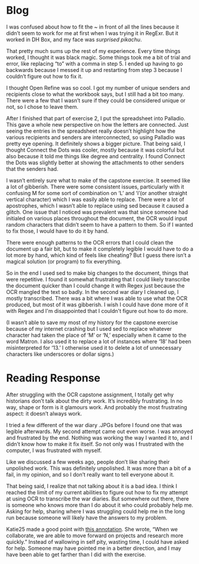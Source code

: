 # Blog

I was confused about how to fit the ~ in front of all the lines because it didn’t seem to work for me at first when I was trying it in RegExr. But it worked in DH Box, and my face was *surprised pikachu*. 

That pretty much sums up the rest of my experience. Every time things worked, I thought it was black magic. Some things took me a bit of trial and error, like replacing “to” with a comma in step 5. I ended up having to go backwards because I messed it up and restarting from step 3 because I couldn’t figure out how to fix it. 

I thought Open Refine was so cool. I got my number of unique senders and recipients close to what the workbook says, but I still had a bit too many. There were a few that I wasn’t sure if they could be considered unique or not, so I chose to leave them. 

After I finished that part of exercise 2, I put the spreadsheet into Palladio. This gave a whole new perspective on how the letters are connected. Just seeing the entries in the spreadsheet really doesn’t highlight how the various recipients and senders are interconnected, so using Palladio was pretty eye opening. It definitely shows a bigger picture. That being said, I thought Connect the Dots was cooler, mostly because it was colorful but also because it told me things like degree and centrality. I found Connect the Dots was slightly better at showing the attachments to other senders that the senders had. 

I wasn’t entirely sure what to make of the capstone exercise. It seemed like a lot of gibberish. There were some consistent issues, particularly with it confusing M for some sort of combination on ‘L’ and ‘i’(or another straight vertical character) which I was easily able to replace. There were a lot of apostrophes, which I wasn’t able to replace using sed because it caused a glitch. One issue that I noticed was prevalent was that since someone had initialed on various places throughout the document, the OCR would input random characters that didn’t seem to have a pattern to them. So if I wanted to fix those, I would have to do it by hand. 

There were enough patterns to the OCR errors that I could clean the document up a fair bit, but to make it completely legible I would have to do a lot more by hand, which kind of feels like cheating? But I guess there isn’t a magical solution (or program) to fix everything. 

So in the end I used sed to make big changes to the document, things that were repetitive. I found it somewhat frustrating that I could likely transcribe the document quicker than I could change it with Regex just because the OCR mangled the text so badly. In the second war diary I cleaned up, I mostly transcribed. There was a bit where I was able to use what the OCR produced, but most of it was gibberish. I wish I could have done more of it with Regex and I'm disappointed that I couldn't figure out how to do more.

(I wasn’t able to save my most of my history for the capstone exercise because of my internet crashing but I used sed to replace whatever character had taken the place of ‘M’ or ‘N,’ especially when it came to the word Matron. I also used it to replace a lot of instances where ‘18’ had been misinterpreted for ‘13.’ I otherwise used it to delete a lot of unnecessary characters like underscores or dollar signs.)


# Reading Response

After struggling with the OCR capstone assignment, I totally get why historians don’t talk about the dirty work. It’s incredibly frustrating. In no way, shape or form is it glamours work. And probably the most frustrating aspect: it doesn’t always work. 

I tried a few different of the war diary .JPGs before I found one that was legible afterwards. My second attempt came out even worse. I was annoyed and frustrated by the end. Nothing was working the way I wanted it to, and I didn’t know how to make it fix itself. So not only was I frustrated with the computer, I was frustrated with myself.

Like we discussed a few weeks ago, people don’t like sharing their unpolished work. This was definitely unpolished. It was more than a bit of a fail, in my opinion, and so I don’t really want to tell everyone about it. 

That being said, I realize that not talking about it is a bad idea. I think I reached the limit of my current abilities to figure out how to fix my attempt at using OCR to transcribe the war diaries. But somewhere out there, there is someone who knows more than I do about it who could probably help me. Asking for help, sharing where I was struggling could help me in the long run because someone will likely have the answers to my problem. 

Katie25 made a good point with [this annotation](https://hyp.is/yW288IYsEemLSwMQ7VvFsw/web.stanford.edu/group/spatialhistory/cgi-bin/site/pub.php?id=93). She wrote, “When we collaborate, we are able to move forward on projects and research more quickly.” Instead of wallowing in self pity, wasting time, I could have asked for help. Someone may have pointed me in a better direction, and I may have been able to get farther than I did with the exercise. 
